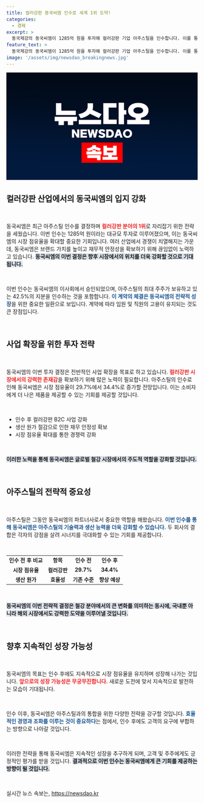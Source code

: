 ```yaml
---
title: 컬러강판 동국씨엠 인수로 세계 1위 도약!
categories:
  - 경제
excerpt: >
  동국제강의 동국씨엠이 1285억 원을 투자해 컬러강판 기업 아주스틸을 인수합니다. 이를 통해 세계 1위의 컬러강판 제조업체로 도약할 계획이며, 직원 고용 승계와 시장 점유율 상승을 기대하고 있습니다. 클릭해서 자세한 내용을 확인하세요!
feature_text: >
  동국제강의 동국씨엠이 1285억 원을 투자해 컬러강판 기업 아주스틸을 인수합니다. 이를 통해 세계 1위의 컬러강판 제조업체로 도약할 계획이며, 직원 고용 승계와 시장 점유율 상승을 기대하고 있습니다. 클릭해서 자세한 내용을 확인하세요!
image: '/assets/img/newsdao_breakingnews.jpg'
---
```


<p><img src="/assets/img/newsdao_breakingnews.jpg" alt="implanttips 속보" /></p>

<h2 data-ke-size="size26">컬러강판 산업에서의 동국씨엠의 입지 강화</h2>

<p data-ke-size="size16">&nbsp;</p>

<p>동국씨엠은 최근 아주스틸 인수를 결정하며 <b><span style="color: #ee2323;">컬러강판 분야의 1위</span></b>로 자리잡기 위한 전략을 세웠습니다. 이번 인수는 1285억 원이라는 대규모 투자로 이루어졌으며, 이는 동국씨엠의 시장 점유율을 확대할 중요한 기회입니다. 여러 산업에서 경쟁이 치열해지는 가운데, 동국씨엠은 브랜드 가치를 높이고 재무적 안정성을 확보하기 위해 끊임없이 노력하고 있습니다. <b><span style="background-color: #21538527;">동국씨엠의 이번 결정은 향후 시장에서의 위치를 더욱 강화할 것으로 기대됩니다.</span></b> </p>

<p data-ke-size="size16">&nbsp;</p>

<p>이번 인수는 동국씨엠의 이사회에서 승인되었으며, 아주스틸의 최대 주주가 보유하고 있는 42.5%의 지분을 인수하는 것을 포함합니다. <b><span style="color: #1a5490;">이 계약의 체결은 동국씨엠의 전략적 성장</span></b>을 위한 중요한 일환으로 보입니다. 계약에 따라 임원 및 직원의 고용이 유지되는 것도 큰 장점입니다. </p>

<p data-ke-size="size16">&nbsp;</p>

<h2 data-ke-size="size26">사업 확장을 위한 투자 전략</h2>

<p data-ke-size="size16">&nbsp;</p>

<p>동국씨엠의 이번 투자 결정은 전반적인 사업 확장을 목표로 하고 있습니다. <b><span style="color: #ee2323;">컬러강판 시장에서의 강력한 존재감</span></b>을 확보하기 위해 많은 노력이 필요합니다. 아주스틸의 인수로 인해 동국씨엠은 시장 점유율이 29.7%에서 34.4%로 증가할 전망입니다. 이는 소비자에게 더 나은 제품을 제공할 수 있는 기회를 제공할 것입니다.</p>

<p data-ke-size="size16">&nbsp;</p>

<ul>
    <li>인수 후 컬러강판 B2C 사업 강화</li>
    <li>생산 원가 절감으로 인한 재무 안정성 확보</li>
    <li>시장 점유율 확대를 통한 경쟁력 강화</li>
</ul>

<p data-ke-size="size16">&nbsp;</p>

<p><b><span style="background-color: #21538527;">이러한 노력을 통해 동국씨엠은 글로벌 철강 시장에서의 주도적 역할을 강화할 것입니다.</span></b> </p>

<p data-ke-size="size16">&nbsp;</p>

<h2 data-ke-size="size26">아주스틸의 전략적 중요성</h2>

<p data-ke-size="size16">&nbsp;</p>

<p>아주스틸은 그동안 동국씨엠의 파트너사로서 중요한 역할을 해왔습니다. <b><span style="color: #1a5490;">이번 인수를 통해 동국씨엠은 아주스틸의 기술력과 생산 능력을 더욱 강화할 수 있습니다.</span></b> 두 회사의 결합은 각자의 강점을 살려 시너지를 극대화할 수 있는 기회를 제공합니다. </p>

<p data-ke-size="size16">&nbsp;</p>

<table style="width: 100%; border-collapse: collapse;">
    <tr>
        <td style="text-align: center; height: 17px;"><b>인수 전 후 비교</b></td>
        <td style="text-align: center; height: 17px;"><b>항목</b></td>
        <td style="text-align: center; height: 17px;"><b>인수 전</b></td>
        <td style="text-align: center; height: 17px;"><b>인수 후</b></td>
    </tr>
    <tr>
        <td style="text-align: center; height: 17px;"><b>시장 점유율</b></td>
        <td style="text-align: center; height: 17px;"><b>컬러강판</b></td>
        <td style="text-align: center; height: 17px;"><b>29.7%</b></td>
        <td style="text-align: center; height: 17px;"><b>34.4%</b></td>
    </tr>
    <tr>
        <td style="text-align: center; height: 17px;"><b>생산 원가</b></td>
        <td style="text-align: center; height: 17px;"><b>효율성</b></td>
        <td style="text-align: center; height: 17px;"><b>기존 수준</b></td>
        <td style="text-align: center; height: 17px;"><b>향상 예상</b></td>
    </tr>
</table>

<p data-ke-size="size16">&nbsp;</p>

<p><b><span style="background-color: #21538527;">동국씨엠의 이번 전략적 결정은 철강 분야에서의 큰 변화를 의미하는 동시에, 국내뿐 아니라 해외 시장에서도 강력한 도약을 이루어낼 것입니다.</span></b> </p>

<p data-ke-size="size16">&nbsp;</p>

<h2 data-ke-size="size26">향후 지속적인 성장 가능성</h2>

<p data-ke-size="size16">&nbsp;</p>

<p>동국씨엠의 목표는 인수 후에도 지속적으로 시장 점유율을 유지하며 성장해 나가는 것입니다. <b><span style="color: #ee2323;">앞으로의 성장 가능성은 무궁무진합니다.</span></b> 새로운 도전에 맞서 지속적으로 발전하는 모습이 기대됩니다. </p>

<p data-ke-size="size16">&nbsp;</p>

<p>인수 이후, 동국씨엠은 아주스틸과의 통합을 위한 다양한 전략을 강구할 것입니다. <b><span style="color: #1a5490;">효율적인 경영과 조화를 이루는 것이 중요하다</span></b>는 점에서, 인수 후에도 고객의 요구에 부합하는 방향으로 나아갈 것입니다.</p>

<p data-ke-size="size16">&nbsp;</p>

<p>이러한 전략을 통해 동국씨엠은 지속적인 성장을 추구하게 되며, 고객 및 주주에게도 긍정적인 평가를 받을 것입니다. <b><span style="background-color: #21538527;">결과적으로 이번 인수는 동국씨엠에게 큰 기회를 제공하는 방향이 될 것입니다.</span></b> </p>

<p data-ke-size="size16">&nbsp;</p>
실시간 뉴스 속보는, <a href="https://newsdao.kr" rel="dofollow">https://newsdao.kr</a>


